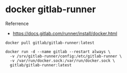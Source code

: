 # docker gitlab-runner

Referrence
- https://docs.gitlab.com/runner/install/docker.html

```
docker pull gitlab/gitlab-runner:latest
```

```
docker run -d --name gitlab --restart always \
  -v /srv/gitlab-runner/config:/etc/gitlab-runner \
  -v /var/run/docker.sock:/var/run/docker.sock \
  gitlab/gitlab-runner:latest
```


